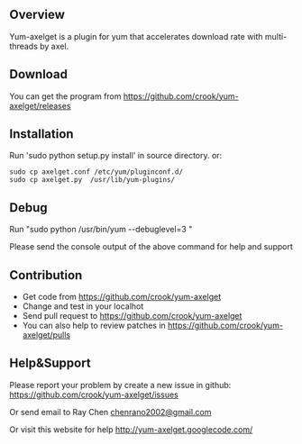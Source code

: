 ## Overview

Yum-axelget is a plugin for yum that accelerates download rate with multi-threads by axel. 

## Download

You can get the program from https://github.com/crook/yum-axelget/releases

## Installation

Run 'sudo python setup.py install' in source directory.
or:

    sudo cp axelget.conf /etc/yum/pluginconf.d/
    sudo cp axelget.py  /usr/lib/yum-plugins/

## Debug

Run "sudo python /usr/bin/yum --debuglevel=3 <Yum Command>"

Please send the console output of the above command for help and support

## Contribution

- Get code from https://github.com/crook/yum-axelget
- Change and test in your localhot
- Send pull request to https://github.com/crook/yum-axelget
- You can also help to review patches in https://github.com/crook/yum-axelget/pulls

## Help&Support

Please report your problem by create a new issue in github:
https://github.com/crook/yum-axelget/issues

Or send email to Ray Chen <chenrano2002@gmail.com>

Or visit this website for help
http://yum-axelget.googlecode.com/


